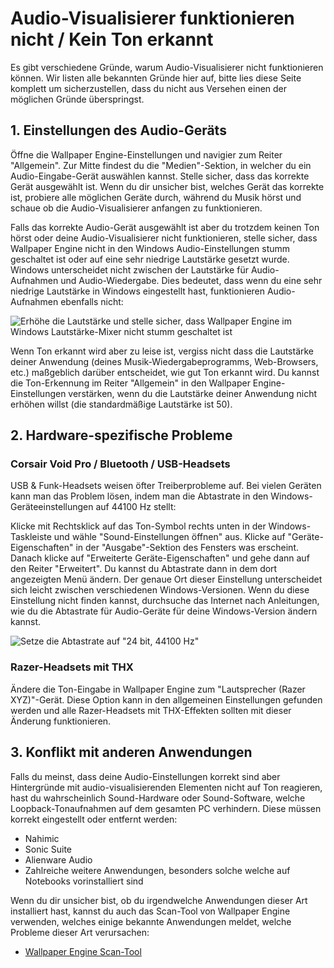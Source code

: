 # Audio-Visualisierer funktionieren nicht / Kein Ton erkannt

Es gibt verschiedene Gründe, warum Audio-Visualisierer nicht funktionieren können. Wir listen alle bekannten Gründe hier auf, bitte lies diese Seite komplett um sicherzustellen, dass du nicht aus Versehen einen der möglichen Gründe überspringst.

## 1. Einstellungen des Audio-Geräts
Öffne die Wallpaper Engine-Einstellungen und navigier zum Reiter "Allgemein". Zur Mitte findest du die "Medien"-Sektion, in welcher du ein Audio-Eingabe-Gerät auswählen kannst. Stelle sicher, dass das korrekte Gerät ausgewählt ist. Wenn du dir unsicher bist, welches Gerät das korrekte ist, probiere alle möglichen Geräte durch, während du Musik hörst und schaue ob die Audio-Visualisierer anfangen zu funktionieren.

Falls das korrekte Audio-Gerät ausgewählt ist aber du trotzdem keinen Ton hörst oder deine Audio-Visualisierer nicht funktionieren, stelle sicher, dass Wallpaper Engine nicht in den Windows Audio-Einstellungen stumm geschaltet ist oder auf eine sehr niedrige Lautstärke gesetzt wurde. Windows unterscheidet nicht zwischen der Lautstärke für Audio-Aufnahmen und Audio-Wiedergabe. Dies bedeutet, dass wenn du eine sehr niedrige Lautstärke in Windows eingestellt hast, funktionieren Audio-Aufnahmen ebenfalls nicht:

![Erhöhe die Lautstärke und stelle sicher, dass Wallpaper Engine im Windows Lautstärke-Mixer nicht stumm geschaltet ist](./audiomixer.png)

Wenn Ton erkannt wird aber zu leise ist, vergiss nicht dass die Lautstärke deiner Anwendung (deines Musik-Wiedergabeprogramms, Web-Browsers, etc.) maßgeblich darüber entscheidet, wie gut Ton erkannt wird. Du kannst die Ton-Erkennung im Reiter "Allgemein" in den Wallpaper Engine-Einstellungen verstärken, wenn du die Lautstärke deiner Anwendung nicht erhöhen willst (die standardmäßige Lautstärke ist 50).

## 2. Hardware-spezifische Probleme

### Corsair Void Pro / Bluetooth / USB-Headsets

USB & Funk-Headsets weisen öfter Treiberprobleme auf. Bei vielen Geräten kann man das Problem lösen, indem man die Abtastrate in den Windows-Geräteeinstellungen auf 44100 Hz stellt:

Klicke mit Rechtsklick auf das Ton-Symbol rechts unten in der Windows-Taskleiste und wähle "Sound-Einstellungen öffnen" aus. Klicke auf "Geräte-Eigenschaften" in der "Ausgabe"-Sektion des Fensters was erscheint. Danach klicke auf "Erweiterte Geräte-Eigenschaften" und gehe dann auf den Reiter "Erweitert". Du kannst du Abtastrate dann in dem dort angezeigten Menü ändern. Der genaue Ort dieser Einstellung unterscheidet sich leicht zwischen verschiedenen Windows-Versionen. Wenn du diese Einstellung nicht finden kannst, durchsuche das Internet nach Anleitungen, wie du die Abtastrate für Audio-Geräte für deine Windows-Version ändern kannst.

![Setze die Abtastrate auf "24 bit, 44100 Hz"](./samplingrate.png)

### Razer-Headsets mit THX

Ändere die Ton-Eingabe in Wallpaper Engine zum "Lautsprecher (Razer XYZ)"-Gerät. Diese Option kann in den allgemeinen Einstellungen gefunden werden und alle Razer-Headsets mit THX-Effekten sollten mit dieser Änderung funktionieren.

## 3. Konflikt mit anderen Anwendungen

Falls du meinst, dass deine Audio-Einstellungen korrekt sind aber Hintergründe mit audio-visualisierenden Elementen nicht auf Ton reagieren, hast du wahrscheinlich Sound-Hardware oder Sound-Software, welche Loopback-Tonaufnahmen auf dem gesamten PC verhindern. Diese müssen korrekt eingestellt oder entfernt werden:

* Nahimic
* Sonic Suite
* Alienware Audio
* Zahlreiche weitere Anwendungen, besonders solche welche auf Notebooks vorinstalliert sind

Wenn du dir unsicher bist, ob du irgendwelche Anwendungen dieser Art installiert hast, kannst du auch das Scan-Tool von Wallpaper Engine verwenden, welches einige bekannte Anwendungen meldet, welche Probleme dieser Art verursachen:

* [Wallpaper Engine Scan-Tool](/debug/scantool.html)

